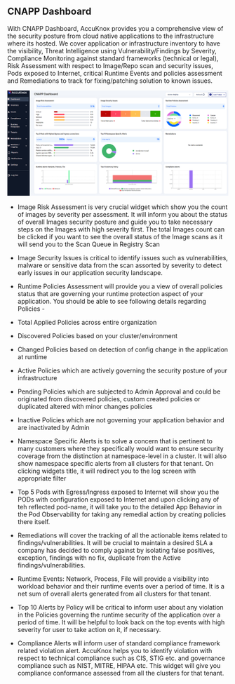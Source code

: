 ## **CNAPP Dashboard**

 

With CNAPP Dashboard, AccuKnox provides you a comprehensive view of the security posture from cloud native applications to the infrastructure where its hosted. We cover application or infrastructure inventory to have the visibility, Threat Intelligence using Vulnerability/Findings by Severity, Compliance Monitoring against standard frameworks (technical or legal), Risk Assessment with respect to Image/Repo scan and security issues, Pods exposed to Internet,  critical Runtime Events and policies assessment and Remediations to track for fixing/patching solution to known issues.

 ![](/saas/images/cnapp-dash.png)

+ Image Risk Assessment is very crucial widget which show you the count of images by severity per assessment. It will inform you about the status of overall Images security posture and guide you to take necessary steps on the Images with high severity first. The total Images count can be clicked if you want to see the overall status of the Image scans as it  will send you to the Scan Queue in Registry Scan 

+ Image Security Issues is critical to identify issues such as vulnerabilities, malware or sensitive data from the scan assorted by severity to detect early issues in our application security landscape. 

+ Runtime Policies Assessment will provide you a view of overall policies status that are governing your runtime protection aspect of your application. You should be able to see following details regarding Policies -

 + Total Applied Policies across entire organization

 + Discovered Policies based on your cluster/environment

 + Changed Policies based on detection of config change in the application at runtime

 + Active Policies which are actively governing the security posture of your infrastructure

 + Pending Policies which are subjected to Admin Approval and could be originated from discovered policies, custom created policies or duplicated altered with minor changes policies

 + Inactive Policies which are not governing your application behavior and are inactivated by Admin

+ Namespace Specific Alerts is to solve a concern that is pertinent to many customers where they specifically would want to ensure security coverage from the distinction at namespace-level in a cluster. It will also show namespace specific alerts from all clusters for that tenant. On clicking widgets title, it will redirect you to the log screen with appropriate filter

+ Top 5 Pods with Egress/Ingress exposed to Internet will show you the PODs with configuration exposed to Internet and upon clicking any of teh reflected pod-name, it will take you to the detailed App Behavior in the Pod Observability for taking any remedial action by creating policies there itself.

+ Remediations will cover the tracking of all the actionable items related to findings/vulnerabilities. It will be crucial to maintain a desired SLA a company has decided to comply against by isolating false positives, exception, findings with no fix, duplicate from the Active findings/vulnerabilities.

+ Runtime Events: Network, Process, File will provide a visibility into workload behavior and their runtime events over a period of time. It is a net sum of overall alerts generated from all clusters for that tenant.

+ Top 10 Alerts by Policy will be critical to inform user about any violation in the Policies governing the runtime security of the application over a period of time. It will be helpful to look back on the top events with high severity for user to take action on it, if necessary.

+ Compliance Alerts will inform user of standard compliance framework related violation alert. AccuKnox helps you to identify violation with respect to technical compliance such as CIS, STIG etc. and governance compliance such as NIST, MITRE, HIPAA etc. This widget will give you compliance conformance assessed from all the clusters for that tenant.